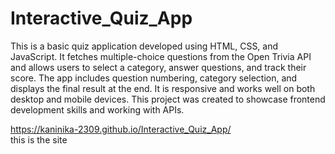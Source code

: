 # Interactive_Quiz_App
This is a basic quiz application developed using HTML, CSS, and JavaScript. It fetches multiple-choice questions from the Open Trivia API and allows users to select a category, answer questions, and track their score. The app includes question numbering, category selection, and displays the final result at the end. It is responsive and works well on both desktop and mobile devices. This project was created to showcase frontend development skills and working with APIs.

https://kaninika-2309.github.io/Interactive_Quiz_App/          
this is the site 
